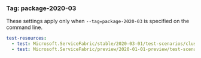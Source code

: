 
### Tag: package-2020-03

These settings apply only when `--tag=package-2020-03` is specified on the command line.

```yaml $(tag) == 'package-2020-03'
test-resources:
  - test: Microsoft.ServiceFabric/stable/2020-03-01/test-scenarios/clusters.yaml
  - test: Microsoft.ServiceFabric/preview/2020-01-01-preview/test-scenarios/managedClusters.yaml
```
